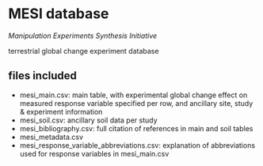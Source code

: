 # MESI database

*Manipulation Experiments Synthesis Initiative*

terrestrial global change experiment database

## files included
- mesi_main.csv: main table, with experimental global change effect on measured response variable specified per row, and ancillary site, study & experiment information
- mesi_soil.csv: ancillary soil data per study
- mesi_bibliography.csv: full citation of references in main and soil tables
- mesi_metadata.csv
- mesi_response_variable_abbreviations.csv: explanation of abbreviations used for response variables in mesi_main.csv
